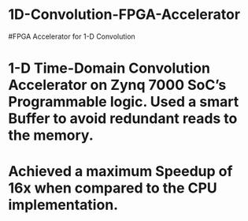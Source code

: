 # 1D-Convolution-FPGA-Accelerator
#FPGA Accelerator for 1-D Convolution
# 1-D Time-Domain Convolution Accelerator on Zynq 7000 SoC’s Programmable logic. Used a smart Buffer to avoid redundant reads to the memory. 
# Achieved a maximum Speedup of 16x when compared to the CPU implementation.

